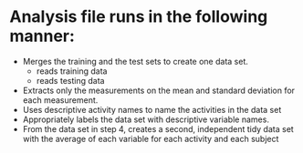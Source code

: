 # Analysis file runs in the following manner:
- Merges the training and the test sets to create one data set.
    - reads training data
    - reads testing data
- Extracts only the measurements on the mean and standard deviation for each measurement.
- Uses descriptive activity names to name the activities in the data set
- Appropriately labels the data set with descriptive variable names.
- From the data set in step 4, creates a second, independent tidy data set with the average   of each variable for each activity and each subject
